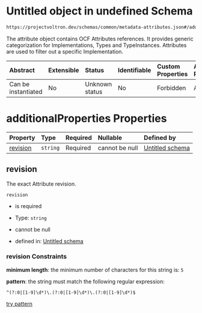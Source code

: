 # Untitled object in undefined Schema

```txt
https://projectvoltron.dev/schemas/common/metadata-attributes.json#/additionalProperties
```

The attribute object contains OCF Attributes references. It provides generic categorization for Implementations, Types and TypeInstances. Attributes are used to filter out a specific Implementation.

| Abstract            | Extensible | Status         | Identifiable | Custom Properties | Additional Properties | Access Restrictions | Defined In                                                                                             |
| :------------------ | :--------- | :------------- | :----------- | :---------------- | :-------------------- | :------------------ | :----------------------------------------------------------------------------------------------------- |
| Can be instantiated | No         | Unknown status | No           | Forbidden         | Allowed               | none                | [metadata-attributes.json*](../../../../ocf-spec/0.0.1/schema/common/metadata-attributes.json "open original schema") |

# additionalProperties Properties

| Property              | Type     | Required | Nullable       | Defined by                                                                                                                                                                                        |
| :-------------------- | :------- | :------- | :------------- | :------------------------------------------------------------------------------------------------------------------------------------------------------------------------------------------------ |
| [revision](#revision) | `string` | Required | cannot be null | [Untitled schema](metadata-attributes-additionalproperties-properties-revision.md "https://projectvoltron.dev/schemas/common/metadata-attributes.json#/additionalProperties/properties/revision") |

## revision

The exact Attribute revision.

`revision`

*   is required

*   Type: `string`

*   cannot be null

*   defined in: [Untitled schema](metadata-attributes-additionalproperties-properties-revision.md "https://projectvoltron.dev/schemas/common/metadata-attributes.json#/additionalProperties/properties/revision")

### revision Constraints

**minimum length**: the minimum number of characters for this string is: `5`

**pattern**: the string must match the following regular expression: 

```regexp
^(?:0|[1-9]\d*)\.(?:0|[1-9]\d*)\.(?:0|[1-9]\d*)$
```

[try pattern](https://regexr.com/?expression=%5E\(%3F%3A0%7C%5B1-9%5D%5Cd\*\)%5C.\(%3F%3A0%7C%5B1-9%5D%5Cd\*\)%5C.\(%3F%3A0%7C%5B1-9%5D%5Cd\*\)%24 "try regular expression with regexr.com")
